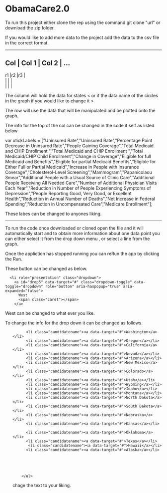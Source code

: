 # ObamaCare2.0

To run this project either clone the rep using the command git clone "url" or download the zip folder.

If you would like to add more data to the project add the data to the csv file in the correct format.

------------------------------------
Col | Col 1 | Col 2 | ...            
-------------------------------------
r1  |r2	    |r3     |   
    |       |       |  
    |       |       |

The column will hold the data for states < or if the data name of the circles in the graph if you would like to change it >

The row will use the data that will be manipulated and be plotted onto the graph.


The info for the top of the col can be changed in the code it self as listed below 

var xtickLabels = ["Uninsured Rate","Uninsured Rate","Percentage Point Decrease in Uninsured Rate","People Gaining Coverage","Total Medicaid and CHIP Enrollment ","Total Medicaid and CHIP Enrollment ","Total Medicaid/CHIP Child Enrollment","Change in Coverage","Eligible for full Medicaid and Benefits","Eligible for partial Medicaid Benefits","Eligible for Either Full or Partial Medicaid","Increase in People with Insurance Coverage","Cholesterol-Level Screening","Mammogram","Papanicolaou Smear","Additional People with a Usual Source of Clinic Care","Additional People Receiving All Needed Care","Number of Additional Physician Visits Each Year","Reduction in Number of People Experiencing Symptoms of Depression","People Reporting Good, Very Good, or Excellent Health","Reduction in Annual Number of Deaths","Net Increase in Federal Spending","Reduction in Uncompensated Care","Medicare Enrollment"];

These labes can be changed to anyones liking.

------------------------------------------------------------------------------------------------------------------------------------------------

To run the code once downloaded or cloned open the file and it will automatically start and to obtain more information about one data point 
you can either select it from the drop down menu , or select a line from the graph.


Once the appliction has stopped running you can reRun the app by clicking the <Blue Button> Run.


These button can be changed as below.


      <li role="presentation" class="dropdown">
        <a id="drop5" data-target="#" class="dropdown-toggle" data-toggle="dropdown" role="button" aria-haspopup="true" aria-expanded="false">
          West
          <span class="caret"></span>
        </a>

West can be changed to what ever you like.

To change the info for the drop down it can be changed as follows.

  <ul id="menu2" class="dropdown-menu" aria-labelledby="drop5">
        <!--   <li id="republicans"><a data-target="#">All Republicans</a></li>
           <li role="separator" class="divider"></li> -->




          <li class="candidatename"><a data-target="#">Washington</a></li>
          <li class="candidatename"><a data-target="#">Oregon</a></li>
          <li class="candidatename"><a data-target="#">California</a></li>
          <li class="candidatename"><a data-target="#">Nevada</a></li>
          <li class="candidatename"><a data-target="#">Arizona</a></li>
          <li class="candidatename"><a data-target="#">New Mexico</a></li>
          <li class="candidatename"><a data-target="#">Colorado</a></li>
          <li class="candidatename"><a data-target="#">Utah</a></li>
          <li class="candidatename"><a data-target="#">Wyoming</a></li>
          <li class="candidatename"><a data-target="#">Idaho</a></li>
          <li class="candidatename"><a data-target="#">Montana</a></li>
          <li class="candidatename"><a data-target="#">North Dakota</a></li>
          <li class="candidatename"><a data-target="#">South Dakota</a></li>
          <li class="candidatename"><a data-target="#">Nebraska</a></li>
          <li class="candidatename"><a data-target="#">Kansas</a></li>

          <li class="candidatename"><a data-target="#">Oklahoma</a></li>
          <li class="candidatename"><a data-target="#">Texas</a></li>
           <li class="candidatename"><a data-target="#">Hawaii</a></li>
          <li class="candidatename"><a data-target="#">Alaska</a></li>





        </ul>
chage the text to your liking.



